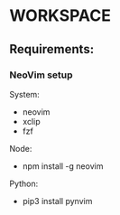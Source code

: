 # WORKSPACE

## Requirements:

### NeoVim setup

System:

- neovim
- xclip
- fzf

Node:

- npm install -g neovim

Python:

- pip3 install pynvim
